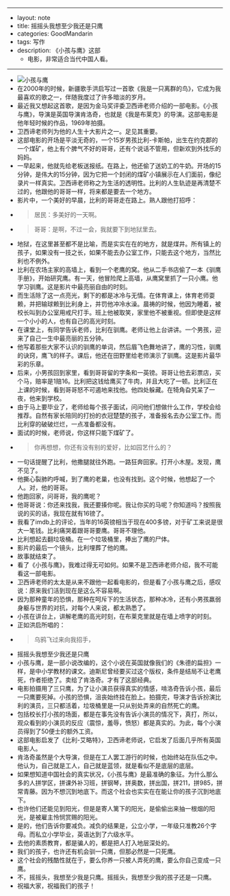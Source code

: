 - --
- layout: note
- title: 摇摇头我想至少我还是只鹰
- categories: GoodMandarin
- tags: 写作
- description: 《小孩与鹰》这部
    - 电影，非常适合当代中国人看。
- --
- ![小孩与鹰](http://upload-images.jianshu.io/upload_images/19107-d5fd231d106188b8.jpg?imageMogr2/auto-orient/strip%7CimageView2/2/w/1240)
- 在2000年的时候，新疆歌手洪启写过一首歌《我是一只离群的鸟》，它成为我最喜欢的歌之一，伴随我度过了许多暗淡的岁月。
- 最近我又想起这首歌，是因为金马奖评委卫西谛老师介绍的一部电影。《小孩与鹰》，导演是英国导演肯洛奇，也就是《我是布莱克》的导演。这部电影是他年轻时候的作品，1969年拍摄。
- 卫西谛老师列为他的人生十大影片之一。足见其重要。
- 这部电影的开场是平淡无奇的，一个15岁男孩比利-卡斯帕，出生在约克郡的一个煤矿，他上有个脾气不好的哥哥，还有个说话不管用，但新欢到外找乐的妈妈。
- 一早起来，他就先给老板送报纸。在路上，他还偷了送奶工的牛奶。开场的15分钟，是伟大的15分钟，因为它把一个封闭的煤矿小镇展示在人们面前，像纪录片一样真实。卫西谛老师称之为生活的透明性。比利的人生轨迹是再清楚不过的，他跟他的哥哥一样，将来都是要去一个地方。
- 影片中，一个美好的早晨，比利的哥哥走在路上。熟人跟他打招呼：
- > 居民：多美好的一天啊。
- > 哥哥：是啊，不过一会，我就要下到地狱里去。
- 地狱，在这里甚至都不是比喻，而是实实在在的地方，就是煤井。所有镇上的孩子，如果没有一技之长，如果不能去办公室工作，只能去这个地方，当然比利也不例外。
- 比利在农场主家的高墙上，看到一个老鹰的窝。他从二手书店偷了一本《驯鹰手册》，开始研究鹰。有一天，他冒险爬上高墙，从鹰窝里抓了一只小鹰。他学习驯鹰。这是影片中最亮丽自由的时刻。
- 而生活除了这一点亮光，剩下的都是冰冷与无情。在体育课上，体育老师耍赖，并把输球赖到比利身上，并罚他冲冷水澡。晨祷的时候，他因为睡着，被校长叫到办公室用戒尺打手。班上他被取笑，家里他不被重视。但即使是这样一个小小的人，也有自己的高光时刻。
- 在课堂上，有同学告诉老师，比利在驯鹰。老师让他上台讲讲。一个男孩，迎来了自己一生中最亮丽的五分钟。
- 他写着那些大家不认识的驯鹰的单词，然后眉飞色舞地讲了，鹰的习性，驯鹰的诀窍，鹰飞的样子。课后，他还在田野里给老师演示了驯鹰。这是影片最华彩的乐章。
- 后来，小男孩回到家里，看到哥哥留的字条和一英镑。哥哥让他去彩票店，买个马，赔率是1赔16。比利把这钱给鹰买了牛肉，并且大吃了一顿。比利正在上课的时候，看到哥哥怒不可遏地来找他。他四处躲藏。在犄角旮旯呆了一夜，他来到学校。
- 由于马上要毕业了，老师给每个孩子面试，问问他们想做什么工作，学校会给推荐。自然有家长陪同的打扮的衣冠楚楚的孩子，准备报名去办公室工作。而比利穿的破破烂烂，一点准备都没有。
- 面试的时候，老师说，你这样只能下煤矿了。
- > 你再想想，你还有没有别的爱好，比如园艺什么的？
- 一句话提醒了比利，他撒腿就往外跑。一路狂奔回家。打开小木屋。发现，鹰不见了。
- 他撕心裂肺旳呼喊，到了鹰的老巢，也没有找到。这个时候，他想起了一个人。对，他的哥哥。
- 他跑回家，问哥哥，我的鹰呢？
- 他哥哥说：你还来找我，我还要揍你呢。我让你买的马呢？你知道吗？按照我说的买的话，我现在就有16镑了。
- 我看了imdb上的评论，当年的16英镑相当于现在400多镑，对于矿工来说是很大一笔钱。比利痛哭着跟哥哥要鹰。哥哥不理他。
- 比利想起去翻垃圾桶。在一个垃圾桶里，捧出了鹰的尸体。
- 影片的最后一个镜头，比利埋葬了他的鹰。
- 故事就结束了。
- 看了《小孩与鹰》，我难过得无可如何。如果不是卫西谛老师介绍，我不可能看这一部电影。
- 卫西谛老师的太太是从来不跟他一起看电影的，但是看了小孩与鹰之后，感叹说：原来我们活到现在是这么不容易啊。
- 因为那种童年的恐惧，那种在呵斥下的生活状态，那种冰冷，还有小男孩羸弱身躯与世界的对抗，对每个人来说，都太熟悉了。
- 小孩在讲台上，讲解老鹰的高光时刻，在布莱克里就是在墙上喷字的时刻。
- 正如洪启所唱的：
- > 乌鸦飞过来向我招手，
- 摇摇头我想至少我还是只鹰
- 小孩与鹰，是一部小说改编的，这个小说在英国就像我们的《朱德的扁担》一样，是中小学教材的课文。迪斯尼曾经要买过这个版权，条件是结局不让老鹰死，作者拒绝了。卖给了肯洛奇。才有了这部经典。
- 电影拍摄用了三只鹰，为了让小演员获得真实的情感，啃洛奇告诉小孩，最后一只鹰要死掉。小孩的恐惧，沮丧始终挂在脸上。拍摄完，导演才告诉扮演比利的演员，三只都活着，垃圾桶里是一只从别处弄来的自然死亡的鹰。
- 包括校长打小孩的场面，都是在事先没有告诉小演员的情况下，真打，所以，观众看到的小演员的反应（震惊，羞辱，愤怒）都是真实的。为此，每个小演员得到了50便士的额外工资。
- 这部电影启发了《比利-艾略特》，卫西谛老师说，它启发了后面几乎所有英国电影人。
- 肯洛奇虽然是个大导演，但是在工人罢工游行的时候，也始终站在队伍之中。他认为，自己就是工人，自己就是蓝领，就是看似不是底层的底层。
- 如果想知道中国社会的真实状况，《小孩与鹰》是最准确的象征。为什么那么多的人拼学区，拼课外补习班，拼钢琴，拼奥数，拼出国，拼211，拼985，拼常青藤。因为不想沉到地底下。而这个社会也实实在在能让你的孩子沉到地底下。
- 也许他们还能见到阳光，但是是寄人篱下的阳光，是偷偷出来抽一根烟的阳光，是被雇主怜悯赏赐的阳光。
- 是的，他们告诉你要减负。减负的结果是，公立小学，一年级只准教26个字母。而私立小学毕业，英语达到了六级水平。
- 去他的素质教育，都是骗人的，都是把人打入地层深处的。
- 我们的孩子，也许还有机会驯一只鹰，但那必然是一只死鹰。
- 这个社会的残酷性就在于，要么你养一只被人弄死的鹰，要么你自己变成一只鹰。
- 不，摇摇头，我想至少我是只鹰。摇摇头，我想至少我的孩子还是一只鹰。
- 祝福大家，祝福我们的孩子！
